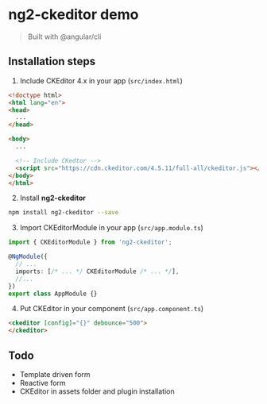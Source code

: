 # ng2-ckeditor demo

> Built with @angular/cli

## Installation steps

1. Include CKEditor 4.x in your app (`src/index.html`)

```html
<!doctype html>
<html lang="en">
<head>
  ...
</head>

<body>
  ...

  <!-- Include CKedtor -->
  <script src="https://cdn.ckeditor.com/4.5.11/full-all/ckeditor.js"></script>
</body>
</html>
```

2. Install **ng2-ckeditor**

```sh
npm install ng2-ckeditor --save
```

3. Import CKEditorModule in your app (`src/app.module.ts`)

```ts
import { CKEditorModule } from 'ng2-ckeditor';

@NgModule({
  // ...
  imports: [/* ... */ CKEditorModule /* ... */],
  //...
})
export class AppModule {}
```

4. Put CKEditor in your component (`src/app.component.ts`)

```html
<ckeditor [config]="{}" debounce="500">
</ckeditor>
```

## Todo

* Template driven form
* Reactive form
* CKEditor in assets folder and plugin installation
